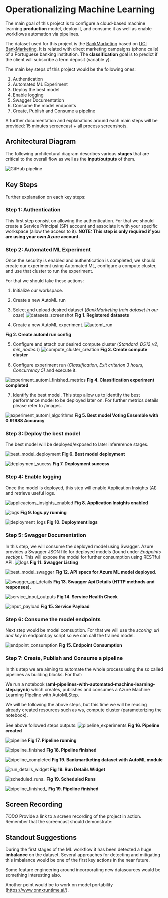

# Operationalizing Machine Learning 

The main goal of this project is to configure a cloud-based machine learning **production** model, deploy it, and consume it as well as enable workflows automation via pipelines.

The dataset used for this project is the [BankMarketing](https://automlsamplenotebookdata.blob.core.windows.net/automl-sample-notebook-data/bankmarketing_train.csv) based on [UCI BankMarketing](https://archive.ics.uci.edu/ml/datasets/bank+marketing).  It is related with direct marketing campaigns (phone calls) of a Portuguese banking institution. The **classification** goal is to predict if the client will subscribe a term deposit (variable y).

The main key steps of this project would be the following ones:

1. Authentication
2. Automated ML Experiment
3. Deploy the best model
4. Enable logging
5. Swagger Documentation
6. Consume the model endpoints
7. Create, Publish and Consume a pipeline

A further documentation and explanations around each main steps will be provided: 15 minutes screencast + all process screenshots.

## Architectural Diagram

The following architectural diagram describes various **stages** that are critical to the overall flow as well as the **input/outputs** of them.

![GitHub pipeline](/starter_files/images/workflow_udacity.png)


## Key Steps

Further explanation on each key steps:
### Step 1: Authentication

This first step consist on allowing the authentication. For that we should create a Service Principal (SP) account and associate it with your specific workspace (allow the access to it). **NOTE: This step is only required if you are using your own Azure account.**

### Step 2: Automated ML Experiment
Once the security is enabled and authentication is completed, we should create our experiment using Automated ML, configure a compute cluster, and use that cluster to run the experiment.

For that we should take these actions:

1. Initialize our workspace.
2. Create a new AutoML run
3. Select and upload desired dataset (*BankMarketing train dataset in our case*)
![datasets_screenshot](/starter_files/images/datasets_screenshot.png)
**Fig 1. Registered datasets** 

4. Create a new AutoML experiment.
![automl_run](/starter_files/images/automlconfig.png)

**Fig 2. Create automl run config** 

5. Configure and attach our desired compute cluster (*Standard_DS12_v2, min_nodes:1*)
![compute_cluster_creation](/starter_files/images/autml.png)
**Fig 3. Create compute cluster** 

6. Configure experiment run (*Classification, Exit criterion 3 hours, Concurrency 5)* and execute it.

![experiment_automl_finished_metrics](/starter_files/images/experiment_automl_finished_metrics.png)
**Fig 4. Classification experiment completed** 

7. Identify the best model.
This step allow us to identify the best performance model to be deployed later on. For further metrics details please refer to /images.

![experiment_automl_algorithms](/starter_files/images/experiment_automl_algorithms.png)
**Fig 5. Best model Voting Ensemble with 0.91988 Accuracy** 




### Step 3: Deploy the best model
The best model will be deployed/exposed to later infererence stages.

![best_model_deployment](/starter_files/images/best_model_deployment.png)
**Fig 6. Best model deployment** 

![deployment_sucess](/starter_files/images/deployment_sucess.png)
**Fig 7. Deployment success** 


### Step 4: Enable logging
Once the model is deployed, this step will enable Application Insights (AI) and retrieve useful logs.

![applicacions_insights_enabled](/starter_files/images/applicacions_insights_enabled.png)
**Fig 8. Application Insights enabled** 


![logs](/starter_files/images/logs.png)
**Fig 9. logs.py running** 

![deployment_logs](/starter_files/images/deployment_logs.png)
**Fig 10. Deployment logs** 


### Step 5: Swagger Documentation

In this step, we will consume the deployed model using Swagger. Azure provides a Swagger JSON file for deployed models (found under *Endpoints section*). This will expose the model for further consumption using RESTful API.
![logs](/starter_files/images/swagger_listing.png)
**Fig 11. Swagger Listing**

![best_model_swagger](/starter_files/images/best_model_swagger.png)
**Fig 12. API specs for Azure ML model deployed.**

![swagger_api_details](/starter_files/images/swagger_api_details.png)
**Fig 13. Swagger Api Details (HTTP methods and responses).**

![service_input_outputs](/starter_files/images/service_input_outputs.png)
**Fig 14. Service Health Check**


![input_payload](/starter_files/images/post.png)
**Fig 15. Service Payload**



### Step 6: Consume the model endpoints
Next step would be model comsuption. For that we will use the *scoring_uri and key* in endpoint.py script so we can call the trained model.

![endpoint_consumption](/starter_files/images/endpoint_consumption.png)
**Fig 15. Endpoint Consumption**

### Step 7: Create, Publish and Consume a pipeline

In this step we are aiming to automate the whole process using the so called pipelines as building blocks. For that:

We run a notebook (**aml-pipelines-with-automated-machine-learning-step.ipynb**) which creates, publishes and consumes a Azure Machine Learning Pipeline with AutoMLStep.

We will be following the above steps, but this time we will be reusing already created resources such as ws, compute cluster (parameterizing the notebook). 

See above followed steps outputs:
![pipeline_experiments](/starter_files/images/pipeline_experiments.png)
**Fig 16. Pipeline created**

![pipeline](/starter_files/images/pipeline_running.png)
**Fig 17. Pipeline running**


![pipeline_finished](/starter_files/images/pipeline_finished.png)
**Fig 18. Pipeline finished**


![pipeline_completed](/starter_files/images/pipeline_completed.png)
**Fig 19. Bankmartketing dataset with AutoML module**


![run_details_widget](/starter_files/images/run_details_widget.png)
**Fig 19. Run Details Widget**


![scheduled_runs_](/starter_files/images/scheduled_runs_.png)
**Fig 19. Scheduled Runs**


![pipeline_finished_](/starter_files/images/pipeline_finished_.png)
**Fig 19. Pipeline finished**












## Screen Recording
*TODO* Provide a link to a screen recording of the project in action. Remember that the screencast should demonstrate:

## Standout Suggestions
During the first stages of the ML workflow it has been detected a huge **imbalance** on the dataset. Several approaches for detecting and mitigating this imbalance would be one of the first key actions in the near future.

Some feature engineering around incorporating new datasources would be something interesting also.

Another point would be to work on model portability (https://www.onnxruntime.ai/).
